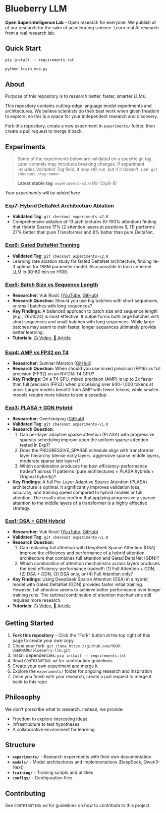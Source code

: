 # Blueberry LLM

**Open Superintelligence Lab** - Open research for everyone. We publish all of our research for the sake of accelerating science. Learn real AI research from a real research lab.

## Quick Start

```bash
pip install -r requirements.txt

python train_moe.py
```

## About

Purpose of this repository is to research better, faster, smarter LLMs.

This repository contains cutting-edge language model experiments and architectures. We believe scientists do their best work when given freedom to explore, so this is a space for your independent research and discovery.

Fork this repository, create a new experiment in `experiments/` folder, then create a pull request to merge it back.

## Experiments

> Some of the experiments below are validated on a specific git tag. 
> Later commits may introduce breaking changes. 
> If experiment includes *Validated Tag* field, it may still run, but if it doesn't, use: `git checkout <tag-name>`
> 
> **Latest stable tag**: `experiments-v2.0` (for Exp6-8)

*Your experiments will be added here*

### [Exp7: Hybrid DeltaNet Architecture Ablation](experiments/exp7_hybrid_deltanet_ablation/)
- **Validated Tag**: `git checkout experiments-v2.0`
- Comprehensive ablation of 13 architectures (0-100% attention) finding that Hybrid Sparse 17% (2 attention layers at positions 5, 11) performs 27% better than pure Transformer and 8% better than pure DeltaNet.

### [Exp6: Gated DeltaNet Training](experiments/exp6_gated_deltanet_training/)
- **Validated Tag**: `git checkout experiments-v2.0`
- Learning rate ablation study for Gated DeltaNet architecture, finding 1e-3 optimal for 188M parameter model. Also possible to train coherent LLM in 30-60 min on H100.

### [Exp5: Batch Size vs Sequence Length](experiments/exp5_batch_vs_seqlen_ablation/)
- **Researcher**: Vuk Rosić ([YouTube](https://www.youtube.com/channel/UC7XJj9pv_11a11FUxCMz15g), [GitHub](https://github.com/vukrosic))
- **Research Question**: Should you use big batches with short sequences, or small batches with long sequences?
- **Key Findings**: A balanced approach to batch size and sequence length (e.g., 26x1024) is most effective. It outperforms both large batches with short sequences and small batches with long sequences. While large batches may seem to train faster, longer sequences ultimately provide better learning.
- **Tutorials**: [📺 Video](https://youtu.be/bu5dhaLmr7E), [📝 Article](https://opensuperintelligencelab.com/learn/large-language-models/batch-size-vs-sequence-length/)

### [Exp4: AMP vs FP32 on T4](experiments/exp4_amp_fp32_t4/)
- **Researcher**: Sumner Marston ([GitHub](https://github.com/Summykai))
- **Research Question**: When should you use mixed precision (FP16) vs full precision (FP32) on an NVIDIA T4 GPU?
- **Key Findings**: On a T4 GPU, mixed precision (AMP) is up to 2x faster than full precision (FP32) when processing over 600-1,000 tokens at once. Larger models benefit from AMP with fewer tokens, while smaller models require more tokens to see a speedup.

### [Exp3: PLASA + GDN Hybrid](experiments/exp3_plasa_gdn_hybrid/)
- **Researcher**: Overtimepog ([GitHub](https://github.com/overtimepog))
- **Validated Tag**: `git checkout experiments-v1.0`
- **Research Question**: 
  1. Can per-layer adaptive sparse attention (PLASA) with progressive sparsity scheduling improve upon the uniform sparse attention tested in Exp1?
  2. Does the PROGRESSIVE_SPARSE schedule align with transformer layer hierarchy (dense early layers, aggressive sparse middle layers, moderate sparse late layers)?
  3. Which combination produces the best efficiency-performance tradeoff across 11 patterns (pure architectures + PLASA hybrids + Original hybrids)?
- **Key Findings**: A full Per-Layer Adaptive Sparse Attention (PLASA) architecture is optimal. It significantly improves validation loss, accuracy, and training speed compared to hybrid models or full attention. The results also confirm that applying progressively sparser attention to the middle layers of a transformer is a highly effective strategy.

### [Exp1: DSA + GDN Hybrid](experiments/exp1_dsa_gdn_hybrid/)
- **Researcher**: Vuk Rosić ([YouTube](https://www.youtube.com/channel/UC7XJj9pv_11a11FUxCMz15g), [GitHub](https://github.com/vukrosic))
- **Validated Tag**: `git checkout experiments-v1.0`
- **Research Question**: 
  1. Can replacing full attention with DeepSeek Sparse Attention (DSA) improve the efficiency and performance of a hybrid attention architecture that combines full attention and Gated DeltaNet (GDN)?
  2. Which combination of attention mechanisms across layers produces the best efficiency-performance tradeoff: (1) Full Attention + GDN, (2) DSA + GDN, (3) DSA only, or (4) Full Attention only?
- **Key Findings**: Using DeepSeek Sparse Attention (DSA) in a hybrid model with Gated DeltaNet (GDN) provides faster initial training. However, full attention seems to achieve better performance over longer training runs. The optimal combination of attention mechanisms still requires more research.
- **Tutorials**: [📺 Video](https://youtu.be/kAEPS_AUGy8), [📝 Article](https://opensuperintelligencelab.com/blog/deepseek-sparse-attention/)

## Getting Started

1. **Fork this repository** - Click the "Fork" button at the top right of this page to create your own copy
2. Clone your fork: `git clone https://github.com/YOUR-USERNAME/blueberry-llm.git`
3. Install dependencies: `pip install -r requirements.txt`
4. Read `CONTRIBUTING.md` for contribution guidelines
5. Create your own experiment and merge it
6. Explore the `experiments/` folder for ongoing research and inspiration
7. Once you finish with your research, create a pull request to merge it back to this repo

## Philosophy

We don't prescribe what to research. Instead, we provide:
- Freedom to explore interesting ideas
- Infrastructure to test hypotheses
- A collaborative environment for learning

## Structure

- **`experiments/`** - Research experiments with their own documentation
- **`models/`** - Model architectures and implementations (DeepSeek, Qwen3-Next)
- **`training/`** - Training scripts and utilities
- **`configs/`** - Configuration files

## Contributing

See `CONTRIBUTING.md` for guidelines on how to contribute to this project.